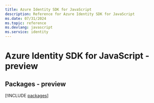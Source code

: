 ```yaml
---
title: Azure Identity SDK for JavaScript
description: Reference for Azure Identity SDK for JavaScript
ms.date: 07/31/2024
ms.topic: reference
ms.devlang: javascript
ms.service: identity
---
```

# Azure Identity SDK for JavaScript - preview
## Packages - preview
[!INCLUDE [packages](identity-index.md)]